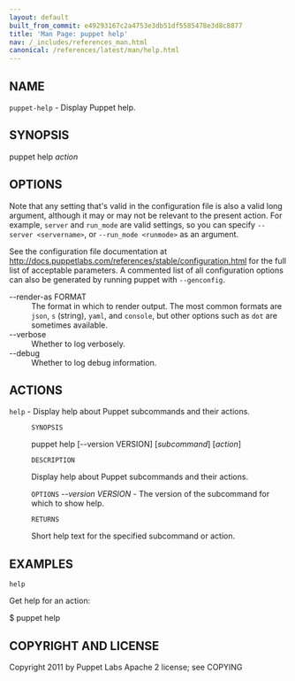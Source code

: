 ```yaml
---
layout: default
built_from_commit: e49293167c2a4753e3db51df5585478e3d8c8877
title: 'Man Page: puppet help'
nav: /_includes/references_man.html
canonical: /references/latest/man/help.html
---
```


<div class='mp'>
<h2 id="NAME">NAME</h2>
<p class="man-name">
  <code>puppet-help</code> - <span class="man-whatis">Display Puppet help.</span>
</p>

<h2 id="SYNOPSIS">SYNOPSIS</h2>

<p>puppet help <var>action</var></p>

<h2 id="OPTIONS">OPTIONS</h2>

<p>Note that any setting that's valid in the configuration
file is also a valid long argument, although it may or may not be
relevant to the present action. For example, <code>server</code> and <code>run_mode</code> are valid
settings, so you can specify <code>--server &lt;servername></code>, or
<code>--run_mode &lt;runmode></code> as an argument.</p>

<p>See the configuration file documentation at
<a href="http://docs.puppetlabs.com/references/stable/configuration.html" data-bare-link="true">http://docs.puppetlabs.com/references/stable/configuration.html</a> for the
full list of acceptable parameters. A commented list of all
configuration options can also be generated by running puppet with
<code>--genconfig</code>.</p>

<dl>
<dt>--render-as FORMAT</dt><dd>The format in which to render output. The most common formats are <code>json</code>,
<code>s</code> (string), <code>yaml</code>, and <code>console</code>, but other options such as <code>dot</code> are
sometimes available.</dd>
<dt>--verbose</dt><dd>Whether to log verbosely.</dd>
<dt class="flush">--debug</dt><dd>Whether to log debug information.</dd>
</dl>


<h2 id="ACTIONS">ACTIONS</h2>

<dl>
<dt><code>help</code> - Display help about Puppet subcommands and their actions.</dt><dd><p><code>SYNOPSIS</code></p>

<p>puppet help [--version VERSION] [<var>subcommand</var>] [<var>action</var>]</p>

<p><code>DESCRIPTION</code></p>

<p>Display help about Puppet subcommands and their actions.</p>

<p><code>OPTIONS</code>
<var>--version VERSION</var> -
The version of the subcommand for which to show help.</p>

<p><code>RETURNS</code></p>

<p>Short help text for the specified subcommand or action.</p></dd>
</dl>


<h2 id="EXAMPLES">EXAMPLES</h2>

<p><code>help</code></p>

<p>Get help for an action:</p>

<p>$ puppet help</p>

<h2 id="COPYRIGHT-AND-LICENSE">COPYRIGHT AND LICENSE</h2>

<p>Copyright 2011 by Puppet Labs
Apache 2 license; see COPYING</p>

</div>
